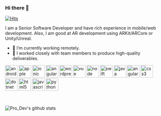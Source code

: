 ### Hi there 👋
[![Hits](https://hits.seeyoufarm.com/api/count/incr/badge.svg?url=https%3A%2F%2Fgithub.com%2FSolutionDev888%2Fhit-counter)](https://hits.seeyoufarm.com)

I am a Senior Software Developer and have rich experience in mobile/web development.
Also, I am good at AR development using ARKit/ARCore or Unity/Unreal.

- 🔭 I’m currently working remotely.
- 👯 I worked closely with team members to produce high-quality deliverables.

<p align="left"> <img src="https://devicons.github.io/devicon/devicon.git/icons/android/android-original.svg" alt="android" width="40" height="40"/>
  <img src="https://devicons.github.io/devicon/devicon.git/icons/apple/apple-original.svg" alt="apple" width="40" height="40"/>
  <img src="https://devicons.github.io/devicon/devicon.git/icons/ionic/ionic-original.svg" alt="ionic" width="40" height="40"/>
  <img src="https://devicons.github.io/devicon/devicon.git/icons/angularjs/angularjs-original.svg" alt="angularjs" width="40" height="40"/>
  <img src="https://devicons.github.io/devicon/devicon.git/icons/wordpress/wordpress-original.svg" alt="wordpress" width="40" height="40"/>
  <img src="https://devicons.github.io/devicon/devicon.git/icons/vuejs/vuejs-original.svg" alt="vue" width="40" height="40"/>
  <img src="https://devicons.github.io/devicon/devicon.git/icons/nodejs/nodejs-original.svg" alt="node" width="40" height="40"/>
  <img src="https://devicons.github.io/devicon/devicon.git/icons/swift/swift-original.svg" alt="swift" width="40" height="40"/> <img src="https://devicons.github.io/devicon/devicon.git/icons/java/java-original.svg" alt="java" width="40" height="40"/>
  <img src="https://devicons.github.io/devicon/devicon.git/icons/angularjs/angularjs-original.svg" alt="angularjs" width="40" height="40"/> <img src="https://devicons.github.io/devicon/devicon.git/icons/css3/css3-original.svg" alt="css3" width="40" height="40"/> <img src="https://devicons.github.io/devicon/devicon.git/icons/dot-net/dot-net-original.svg" alt="dotnet" width="40" height="40"/> <img src="https://devicons.github.io/devicon/devicon.git/icons/html5/html5-original.svg" alt="html5" width="40" height="40"/>  <img src="https://devicons.github.io/devicon/devicon.git/icons/javascript/javascript-original.svg" alt="javascript" width="40" height="40"/> <img src="https://devicons.github.io/devicon/devicon.git/icons/python/python-original.svg" alt="python" width="40" height="40"/></p><p>&nbsp;</p>
  

![Pro_Dev's github stats](https://github-readme-stats.vercel.app/api?username=SolutionDev888&count_private=true)

